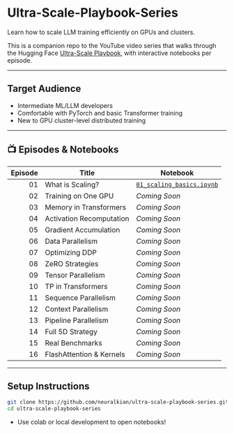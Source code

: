 # Ultra-Scale-Playbook-Series
Learn how to scale LLM training efficiently on GPUs and clusters.

This is a companion repo to the YouTube video series that walks through the Hugging Face [Ultra-Scale Playbook](https://huggingface.co/docs/transformers/main/en/performance), with interactive notebooks per episode.

---

## Target Audience
- Intermediate ML/LLM developers
- Comfortable with PyTorch and basic Transformer training
- New to GPU cluster-level distributed training

---

## 📺 Episodes & Notebooks

| Episode | Title | Notebook |
|--------:|-----------------------------|-----------------------------|
| 01 | What is Scaling? | [`01_scaling_basics.ipynb`](01_scaling_basics.ipynb) |
| 02 | Training on One GPU | *Coming Soon* |
| 03 | Memory in Transformers | *Coming Soon* |
| 04 | Activation Recomputation | *Coming Soon* |
| 05 | Gradient Accumulation | *Coming Soon* |
| 06 | Data Parallelism | *Coming Soon* |
| 07 | Optimizing DDP | *Coming Soon* |
| 08 | ZeRO Strategies | *Coming Soon* |
| 09 | Tensor Parallelism | *Coming Soon* |
| 10 | TP in Transformers | *Coming Soon* |
| 11 | Sequence Parallelism | *Coming Soon* |
| 12 | Context Parallelism | *Coming Soon* |
| 13 | Pipeline Parallelism | *Coming Soon* |
| 14 | Full 5D Strategy | *Coming Soon* |
| 15 | Real Benchmarks | *Coming Soon* |
| 16 | FlashAttention & Kernels | *Coming Soon* |

---

## Setup Instructions

```bash
git clone https://github.com/neuralkian/ultra-scale-playbook-series.git
cd ultra-scale-playbook-series
```

- Use colab or local development to open notebooks!
